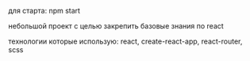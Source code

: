 для старта: npm start

небольшой проект с целью закрепить базовые знания по react

технологии которые использую: react, create-react-app, react-router, scss